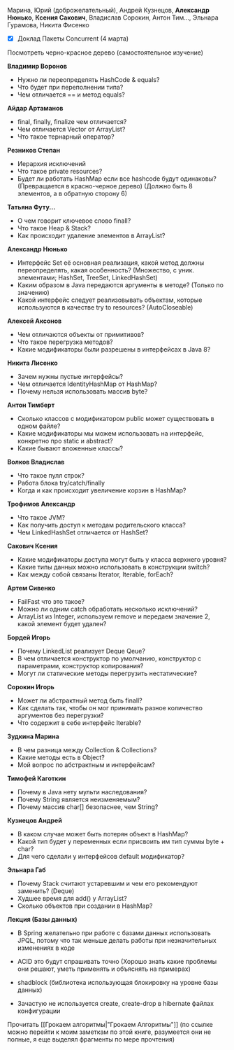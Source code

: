 
Марина, Юрий (доброжелательный), Андрей Кузнецов, **Александр Нюнько**, **Ксения Сакович**, Владислав Сорокин, Антон Тим..., Эльнара Гурамова, Никита Фисенко

- [x] Доклад Пакеты Concurrent (4 марта)

Посмотреть черно-красное дерево (самостоятельное изучение)

__Владимир Воронов__
- Нужно ли переопределять HashCode & equals?
- Что будет при переполнении типа?
- Чем отличается == и метод equals?

__Айдар Артаманов__
- final, finally, finalize чем отличается?
- Чем отличается Vector от ArrayList?
- Что такое тернарный оператор?

__Резников Степан__
- Иерархия исключений
- Что такое private resources?
- Будет ли работать HashMap если все hashcode будут одинаковы? (Превращается в красно-черное дерево) (Должно быть 8 элементов, а в обратную сторону 6)

__Татьяна Футу...__
- О чем говорит ключевое слово finall?
- Что такое Heap & Stack?
- Как происходит удаление элементов в ArrayList?

__Александр Нюнько__
- Интерфейс Set её основная реализация, какой метод должны переопределять, какая особенность? (Множество, с уник. элементами; HashSet, TreeSet, LinkedHashSet)
- Каким образом в Java передаются аргументы в методе? (Только по значению)
- Какой интерфейс следует реализовывать объектам, которые используются в качестве try to resources? (AutoCloseable)

__Алексей Аксонов__
- Чем отличаются объекты от примитивов?
- Что такое перегрузка методов?
- Какие модификаторы были разрешены в интерфейсах в Java 8?

__Никита Лисенко__
- Зачем нужны пустые интерфейсы?
- Чем отличается IdentityHashMap от HashMap?
- Почему нельзя использовать массив byte?

__Антон Тимберт__
- Сколько классов с модификатором public может существовать в одном файле?
- Какие модификаторы мы можем использовать на интерфейс, конкретно про static и abstract?
- Какие бывают вложенные классы?

__Волков Владислав__
- Что такое пулл строк?
- Работа блока try/catch/finally
- Когда и как происходит увеличение корзин в HashMap?

__Трофимов Александр__
- Что такое JVM?
- Как получить доступ к методам родительского класса?
- Чем LinkedHashSet отличается от HashSet?

__Сакович Ксения__
- Какие модификаторы доступа могут быть у класса верхнего уровня?
- Какие типы данных можно использовать в конструкции switch?
- Как между собой связаны Iterator, Iterable, forEach?

__Артем Сивенко__
- FailFast что это такое?
- Можно ли одним catch обработать несколько исключений?
- ArrayList из Integer, используем remove и передаем значение 2, какой элемент будет удален?

__Бордей Игорь__
- Почему LinkedList реализует Deque Qeue?
- В чем отличается конструктор по умолчанию, конструктор с параметрами, конструктор копирования?
- Могут ли статические методы перегрузить нестатические?

__Сорокин Игорь__
- Может ли абстрактный метод быть finall?
- Как сделать так, чтобы он мог принимать разное количество аргументов без перегрузки?
- Что содержит в себе интерфейс Iterable?

__Зудкина Марина__
- В чем разница между Collection & Collections?
- Какие методы есть в Object?
- Мой вопрос по абстрактным и интерфейсам?

__Тимофей Каготкин__
- Почему в Java нету мульти наследования?
- Почему String является неизменяемым?
- Почему массив char[] безопаснее, чем String?

__Кузнецов Андрей__
- В каком случае может быть потерян объект в HashMap?
- Какой тип будет у переменных если присвоить им тип суммы byte + char?
- Для чего сделали у интерфейсов default модификатор?

__Эльнара Габ__
- Почему Stack считают устаревшим и чем его рекомендуют заменить? (Deque)
- Худшее время для add() у ArrayList?
- Сколько объектов при создании в HashMap?

**Лекция (Базы данных)**
- В Spring желательно при работе с базами данных использовать JPQL, потому что так меньше делать работы при незначительных изменениях в коде

- ACID это будут спрашивать точно (Хорошо знать какие проблемы они решают, уметь применять и объяснять на примерах)

- shadblock (библиотека использующая блокировку на уровне базы данных)

- Зачастую не используется create, create-drop в hibernate файлах конфигурации

Прочитать [[Грокаем алгоритмы|"Грокаем Алгоритмы"]] (по ссылке можно перейти к моим заметкам по этой книге, разумеется они не полные, я еще выделял фрагменты по мере прочтения)

